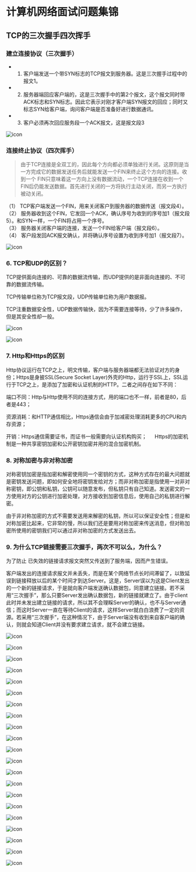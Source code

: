 # 计算机网络面试问题集锦  

## TCP的三次握手四次挥手
  
### 建立连接协议（三次握手）
  
* 1. 客户端发送一个带SYN标志的TCP报文到服务器。这是三次握手过程中的报文1。
* 2. 服务器端回应客户端的，这是三次握手中的第2个报文，这个报文同时带ACK标志和SYN标志。因此它表示对刚才客户端SYN报文的回应；同时又标志SYN给客户端，询问客户端是否准备好进行数据通讯。
* 3. 客户必须再次回应服务段一个ACK报文，这是报文段3   

![icon](img/Interview13-img01.png)    
   
### 连接终止协议（四次挥手）    
   
>由于TCP连接是全双工的，因此每个方向都必须单独进行关闭。这原则是当一方完成它的数据发送任务后就能发送一个FIN来终止这个方向的连接。收到一个 FIN只意味着这一方向上没有数据流动，一个TCP连接在收到一个FIN后仍能发送数据。首先进行关闭的一方将执行主动关闭，而另一方执行被动关闭。    


（1） TCP客户端发送一个FIN，用来关闭客户到服务器的数据传送（报文段4）。   
（2） 服务器收到这个FIN，它发回一个ACK，确认序号为收到的序号加1（报文段5）。和SYN一样，一个FIN将占用一个序号。    
（3） 服务器关闭客户端的连接，发送一个FIN给客户端（报文段6）。   
（4） 客户段发回ACK报文确认，并将确认序号设置为收到序号加1（报文段7）。    
    
  
![icon](img/Interview13-img02.png)      
     

   
### 6. TCP和UDP的区别？

TCP提供面向连接的、可靠的数据流传输，而UDP提供的是非面向连接的、不可靠的数据流传输。

TCP传输单位称为TCP报文段，UDP传输单位称为用户数据报。

TCP注重数据安全性，UDP数据传输快，因为不需要连接等待，少了许多操作，但是其安全性却一般。    
   
  
![icon](img/Interview13-img04.png)    
   
  
![icon](img/Interview13-img05.png)    
   
### 7. Http和Https的区别

Http协议运行在TCP之上，明文传输，客户端与服务器端都无法验证对方的身份；Https是身披SSL(Secure Socket Layer)外壳的Http，运行于SSL上，SSL运行于TCP之上，是添加了加密和认证机制的HTTP。二者之间存在如下不同：

端口不同：Http与Http使用不同的连接方式，用的端口也不一样，前者是80，后者是443；

资源消耗：和HTTP通信相比，Https通信会由于加减密处理消耗更多的CPU和内存资源；

开销：Https通信需要证书，而证书一般需要向认证机构购买； 
　 
Https的加密机制是一种共享密钥加密和公开密钥加密并用的混合加密机制。   
   
  
### 8. 对称加密与非对称加密

对称密钥加密是指加密和解密使用同一个密钥的方式，这种方式存在的最大问题就是密钥发送问题，即如何安全地将密钥发给对方；而非对称加密是指使用一对非对称密钥，即公钥和私钥，公钥可以随意发布，但私钥只有自己知道。发送密文的一方使用对方的公钥进行加密处理，对方接收到加密信息后，使用自己的私钥进行解密。

由于非对称加密的方式不需要发送用来解密的私钥，所以可以保证安全性；但是和对称加密比起来，它非常的慢，所以我们还是要用对称加密来传送消息，但对称加密所使用的密钥我们可以通过非对称加密的方式发送出去。
   
   
### 9. 为什么TCP链接需要三次握手，两次不可以么，为什么？

为了防止 已失效的链接请求报文突然又传送到了服务端，因而产生错误。

客户端发出的连接请求报文并未丢失，而是在某个网络节点长时间滞留了，以致延误到链接释放以后的某个时间才到达Server。这是，Server误以为这是Client发出的一个新的链接请求，于是就向客户端发送确认数据包，同意建立链接。若不采用“三次握手”，那么只要Server发出确认数据包，新的链接就建立了。由于client此时并未发出建立链接的请求，所以其不会理睬Server的确认，也不与Server通信；而这时Server一直在等待Client的请求，这样Server就白白浪费了一定的资源。若采用“三次握手”，在这种情况下，由于Server端没有收到来自客户端的确认，则就会知道Client并没有要求建立请求，就不会建立链接。    
   
  
![icon](img/Interview13-img06.png)    
   
  
![icon](img/Interview13-img07.png)   
   
  
![icon](img/Interview13-img08.png)   
   
   
![icon](img/Interview13-img09.png)    
   
  
![icon](img/Interview13-img10.png)    
   
  
![icon](img/Interview13-img11.png)    
   
  
![icon](img/Interview13-img12.png)    
   
   
![icon](img/Interview13-img13.png)    
  
   
![icon](img/Interview13-img14.png)    
   
   
![icon](img/Interview13-img15.png)     
   
  
![icon](img/Interview13-img16.png)    
   
   
![icon](img/Interview13-img17.png)   
   
  
![icon](img/Interview13-img18.png)   
   
  
![icon](img/Interview13-img19.png)   
   
  
![icon](img/Interview13-img20.png)   
   
  
![icon](img/Interview13-img21.png)   
   
  
![icon](img/Interview13-img22.png)  
   
  
![icon](img/Interview13-img23.png) 
   
  
![icon](img/Interview13-img24.png) 
   
  
![icon](img/Interview13-img25.png) 
   
  
![icon](img/Interview13-img26.png)   
